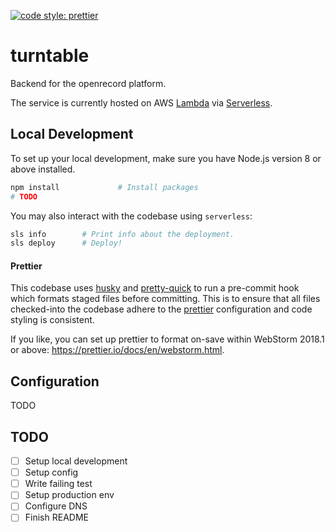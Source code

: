 [![code style: prettier](https://img.shields.io/badge/code_style-prettier-ff69b4.svg?style=flat-square)](https://github.com/prettier/prettier)

# turntable

Backend for the openrecord platform.

The service is currently hosted on AWS [Lambda](https://aws.amazon.com/lambda) via [Serverless](https://serverless.com/).

## Local Development

To set up your local development, make sure you have Node.js version 8 or above installed.

```bash
npm install             # Install packages
# TODO
```

You may also interact with the codebase using `serverless`:

```bash
sls info        # Print info about the deployment.
sls deploy      # Deploy!
```

#### Prettier

This codebase uses [husky](https://github.com/typicode/husky) and [pretty-quick](https://github.com/azz/pretty-quick) to run a pre-commit hook which formats staged files before committing. This is to ensure that all files checked-into the codebase adhere to the [prettier](https://prettier.io/) configuration and code styling is consistent.

If you like, you can set up prettier to format on-save within WebStorm 2018.1 or above: https://prettier.io/docs/en/webstorm.html.

## Configuration

TODO

## TODO

* [ ] Setup local development
* [ ] Setup config
* [ ] Write failing test
* [ ] Setup production env
* [ ] Configure DNS
* [ ] Finish README